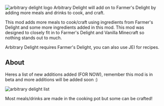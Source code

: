 ![arbitrary delight logo](https://cdn.modrinth.com/data/cached_images/f5fda28c9190dbdd8207b1de620e5bec6a263af9.png)
Arbitrary Delight will add on to Farmer's Delight by adding more meals and drinks to cook, and craft.

This mod adds more meals to cook/craft using ingredients from Farmer's Delight and some more ingredients added in this mod. This mod was designed to closely fit in to Farmer's Delight and Vanilla Minecraft so nothing stands out to much. 

Arbitrary Delight requires Farmer's Delight, you can also use JEI for recipes.

## About
Heres a list of new additions added (FOR NOW), remember this mod is in beta and more additions will be added soon :)

![arbitrary delight list](https://cdn.modrinth.com/data/cached_images/36f3f1783e87b79c999b1398e50f228e65400bb5.png)

Most meals/drinks are made in the cooking pot but some can be crafted!
